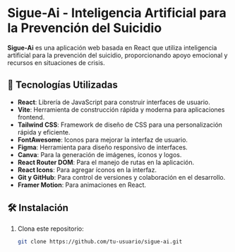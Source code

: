 # Sigue-Ai - Inteligencia Artificial para la Prevención del Suicidio

**Sigue-Ai** es una aplicación web basada en React que utiliza inteligencia artificial para la prevención del suicidio, proporcionando apoyo emocional y recursos en situaciones de crisis.

## 🚀 Tecnologías Utilizadas

- **React**: Librería de JavaScript para construir interfaces de usuario.
- **Vite**: Herramienta de construcción rápida y moderna para aplicaciones frontend.
- **Tailwind CSS**: Framework de diseño de CSS para una personalización rápida y eficiente.
- **FontAwesome**: Iconos para mejorar la interfaz de usuario.
- **Figma**: Herramienta para diseño responsivo de interfaces.
- **Canva**: Para la generación de imágenes, íconos y logos.
- **React Router DOM**: Para el manejo de rutas en la aplicación.
- **React Icons**: Para agregar íconos en la interfaz.
- **Git y GitHub**: Para control de versiones y colaboración en el desarrollo.
- **Framer Motion**: Para animaciones en React.

## 🛠 Instalación

1. Clona este repositorio:
   ```bash
   git clone https://github.com/tu-usuario/sigue-ai.git
